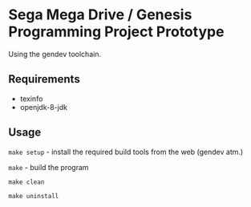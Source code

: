 # Sega Mega Drive / Genesis Programming Project Prototype
Using the gendev toolchain.

## Requirements
- texinfo
- openjdk-8-jdk

## Usage
`make setup` - install the required build tools from the web (gendev atm.)

`make` - build the program

`make clean`

`make uninstall`